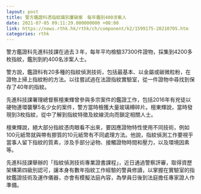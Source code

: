```yaml
---
layout: post
title: 警方鑑證科憑指紋識別屢破案　每年鑑別400涉案人　
date: 2021-07-05 09:11:29.000000000 +08:00
link: https://news.rthk.hk/rthk/ch/component/k2/1599175-20210705.htm
categories: rthk
---
```


警方鑑證科先進科技課在過去３年，每年平均檢驗37300件證物，採集到4200多枚指紋，鑑別到約400名涉案人士。

警方說，鑑證科有20多種的指紋偵測技術，包括最基本、以金屬或碳微粒粉，在證物上掃上指紋粉的方法。以往嘗試過在法證指紋實驗室，從一件證物中尋找到保存了40年的指紋。

先進科技課署理總督察檀東輝曾參與多宗案件的鑑證工作，包括2016年有兇徒以硬物連環襲擊5名少女的案件，警方當時檢獲大量玻璃樽碎片。檀東輝說，當時發現到3枚指紋，從中了解到指紋特徵及紋線流向而鎖定相關人士。

檀東輝說，絕大部分指紋憑肉眼看不出來，要因應證物特性使用不同技術，例如100元紙幣就與帶有膠質的10元紙幣有不同處理方法。他說，指紋偵測工作要視乎當事人留下指紋的質素，涉及手部分泌物、接觸證物時間和壓力，以及環境因素等。

先進科技課舉辦的「指紋偵測技術專業證書課程」，近日通過警察評審，取得資歷架構第四級別認可，讓本身有數年指紋工作經驗的警員修讀，以掌握在實驗室的指紋鑑證技術及運作儀器，亦會有模擬法庭內容，為學員日後到法庭擔任專家證人作準備。
